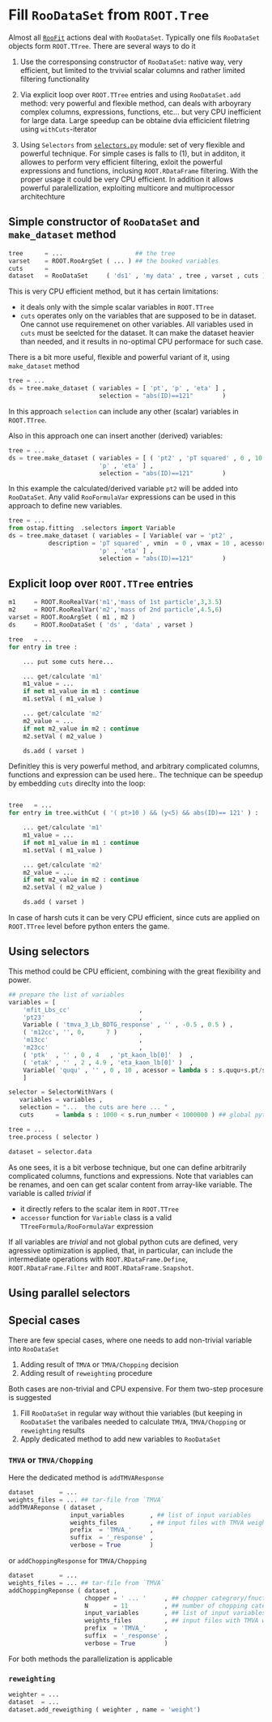 # Fill `RooDataSet` from `ROOT.Tree`

Almost all [`RooFit`](https://root.cern.ch/roofit) actions deal with `RooDataSet`. Typically one fils `RooDataSet` objects form `ROOT.TTree`. There are several  ways to do it 


1.  Use the corresponsing constructor of `RooDataSet`: native way, very efficient, but limited to the trvivial scalar columns and rather limited filtering functionality   

2.  Via explicit loop over `ROOT.TTree` entries and using `RooDataSet.add` method: very powerful and flexible method, can deals with arboyrary complex columns, expressions,  functions, etc...  but very CPU  inefficient for large data. Large speedup can be obtaine dvia efficicient filetring using `withCuts`-iterator

3.  Using `Selectors` from [`selectors.py`](./selectors.py) module: set of very flexible and powerful technique. For simple cases is falls to (1), but in additon, it allowes to perform very  efficient filtering, exloit the powerful expressions and functions, inclusing `ROOT.RDataFrame` filtering. With the proper usage it could be very CPU efficient.  In addition it allows powerful paralellization, exploiting multicore and multiprocessor architechture

## Simple constructor of `RooDataSet`  and `make_dataset` method 

```python
tree      = ...                    ## the tree
varset    = ROOT.RooArgSet ( ... ) ## the booked variables 
cuts      = 
dataset   = RooDataSet     ( 'ds1' , 'my data' , tree , varset , cuts ) 
```
This is very CPU efficient method, but it has certain limitations: 
 - it deals only with the simple scalar variables in `ROOT.TTree`
 - `cuts` operates only on the variables that are supposed to be in dataset. One cannot use requiremenet on other variables. All variables used in `cuts` must be seelcted for the dataset. It can make the dataset heavier than needed, and it  results in no-optimal CPU performace for such case. 

There is a bit more useful, flexible and powerful variant of it, using `make_dataset` method 

```python
tree = ...
ds = tree.make_dataset ( variables = [ 'pt', 'p' , 'eta' ] , 
                         selection = "abs(ID)==121"        )
``` 
In this approach `selection` can include any  other (scalar) variables in `ROOT.TTree`. 

Also in this approach one can insert another (derived) variables:
```python
tree = ...
ds = tree.make_dataset ( variables = [ ( 'pt2' , 'pT squared' , 0 , 10 , 'pt*pt' ) , 
                         'p' , 'eta' ] , 
                         selection = "abs(ID)==121"        )
``` 
In this example the calculated/derived variable `pt2` will be added into `RooDataSet`.
Any valid `RooFormulaVar` expressions can be used in this approach to define new variables. 
```python
tree = ...
from ostap.fitting  .selectors import Variable 
ds = tree.make_dataset ( variables = [ Variable( var = 'pt2' , 
           description = 'pT squared' , vmin  = 0 , vmax = 10 , acessor = 'pt*pt' ) , 
                         'p' , 'eta' ] , 
                         selection = "abs(ID)==121"        )
``` 

## Explicit loop over `ROOT.TTree` entries 

```python
m1     = ROOT.RooRealVar('m1','mass of 1st particle',3,3.5)
m2     = ROOT.RooRealVar('m2','mass of 2nd particle',4.5,6)
varset = ROOT.RooArgSet ( m1 , m2 )
ds     = ROOT.RooDataSet ( 'ds' , 'data' , varset )  

tree   = ...
for entry in tree :

    ... put some cuts here... 

    ... get/calculate 'm1'
    m1_value = ...
    if not m1_value in m1 : continue 
    m1.setVal ( m1_value ) 

    ... get/calculate 'm2'
    m2_value = ...
    if not m2_value in m2 : continue 
    m2.setVal ( m2_value ) 

    ds.add ( varset )  
```
Definitley this is very powerful method, and arbitrary complicated columns,
functions and expression can be used here..
The technique can be speedup by embedding `cuts` direclty into the loop:

```python

tree   = ...
for entry in tree.withCut ( '( pt>10 ) && (y<5) && abs(ID)== 121' ) :

    ... get/calculate 'm1'
    m1_value = ...
    if not m1_value in m1 : continue 
    m1.setVal ( m1_value ) 

    ... get/calculate 'm2'
    m2_value = ...
    if not m2_value in m2 : continue 
    m2.setVal ( m2_value ) 

    ds.add ( varset )  
```
In case of  harsh cuts it can be very CPU efficient, since cuts are applied 
on `ROOT.TTree` level before python enters the game. 


## Using selectors
This method could be CPU efficient, combining with the great flexibility and power. 

```python
## prepare the list of variables 
variables = [  
    'mfit_Lbs_cc'                   ,
    'pt23'                          ,
    Variable ( 'tmva_3_Lb_BDTG_response' , '' , -0.5 , 0.5 ) ,
    ( 'm12cc', '', 0,      7 )      ,
    'm13cc'                         ,
    'm23cc'                         ,
    ( 'ptk'  , '' , 0 , 4   , 'pt_kaon_lb[0]'  )  ,
    ( 'etak' , '' , 2 , 4.9 , 'eta_kaon_lb[0]' )  ,  
    Variable( 'ququ' , '' , 0 , 10 , acessor = lambda s : s.ququ+s.pt/s.eta )  ,  
    ]

selector = SelectorWithVars ( 
   variables = variables ,
   selection = "...  the cuts are here ... " ,      
   cuts      = lambda s : 1000 < s.run_number < 1000000 ) ## global python cuts 

tree = ...
tree.process ( selector ) 

dataset = selector.data 
```
As one sees, it is a bit verbose technique, 
but one can define arbitrarily complicated columns, functions and expressions.
Note that variables can be renames, and oen can get scalar content from 
array-like variable. 
The  variable is called *trivial* if 
 - it directly refers to the scalar item in `ROOT.TTree`
 - `accessor` function for `Variable` class is a valid `TTreeFormula/RooFormulaVar` expression

If all variables are  *trivial* and not global python cuts are defined,  very agressive optimization is applied, that, in particular, can include the intermediate 
operations with `ROOT.RDataFrame.Define`, `ROOT.RDataFrame.Filter` and `ROOT.RDataFrame.Snapshot`.

## Using parallel selectors



## Special cases 

There are few special cases, where one needs to add non-trivial variable into `RooDataSet`

1. Adding result of `TMVA` or `TMVA/Chopping` decision 
2. Adding result of `reweighting` procedure 

Both cases are non-trivial and CPU expensive. 
For them two-step procesure is suggested 
1. Fill `RooDataSet` in regular way without thie variables (but keeping in `RooDataSet` the varibales needed to calculate `TMVA`, `TMVA/Chopping` or `reweighting` results
2. Apply dedicated method to add new variables to `RooDataSet`

###  `TMVA` or `TMVA/Chopping` 

Here the dedicated method is `addTMVAResponse`

```python
dataset       = ...
weights_files = ... ## tar-file from `TMVA`
addTMVAReponse ( dataset , 
                 input_variables       , ## list of input variables 
                 weights_files         , ## input files with TMVA weights 
                 prefix  = 'TMVA_'     , 
                 suffix  = '_response' ,
                 verbose = True        )
```
 or `addChoppingResponse` for `TMVA/Chopping`
```python
dataset       = ...
weights_files = ... ## tar-file from `TMVA`
addChoppingReponse ( dataset , 
                     chopper = ' ... '     , ## chopper categrory/fnuction 
                     N       = 11          , ## number of chopping categories 
                     input_variables       , ## list of input variables 
                     weights_files         , ## input files with TMVA weights 
                     prefix  = 'TMVA_'     , 
                     suffix  = '_response' ,
                     verbose = True        )
```
For both methods the parallelization is applicable 


###  `reweighting`

```python
weighter = ...
dataset  = ...
dataset.add_reweigthing ( weighter , name = 'weight')
```
 
